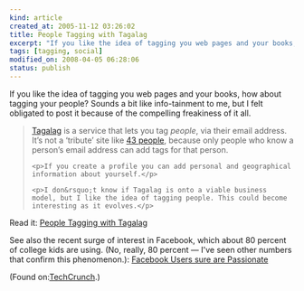 ```yaml
--- 
kind: article
created_at: 2005-11-12 03:26:02
title: People Tagging with Tagalag
excerpt: "If you like the idea of tagging you web pages and your books, how about tagging your people? "
tags: [tagging, social]
modified_on: 2008-04-05 06:28:06
status: publish
---
```


<p>
If you like the idea of tagging you web pages and your books, how about tagging your people? Sounds a bit like info-tainment to me, but I felt obligated to post it because of the compelling freakiness of it all. 
</p>

<blockquote class="large">
    <a href="http://www.tagalag.com">Tagalag</a> is a service that lets you tag <em>people</em>, via their email address. It&rsquo;s not a &lsquo;tribute&rsquo; site like <a href="http://www.43people.com">43 people</a>, because only people who know a person&rsquo;s email address can add tags for that person.</p>

    <p>If you create a profile you can add personal and geographical information about yourself.</p>

    <p>I don&rsquo;t know if Tagalag is onto a viable business model, but I like the idea of tagging people. This could become interesting as it evolves.</p>
</blockquote>

<p>Read it: <a href="http://www.techcrunch.com/2005/11/09/tag-people-with-tagalag/#comments">People Tagging with Tagalag</a></p>

See also the recent surge of interest in Facebook, which about 80 percent of college kids are using. (No, really, 80 percent &mdash; I've seen other numbers that confirm this phenomenon.): <a href="http://feeds.feedburner.com/Techcrunch?m=387">Facebook Users sure are Passionate</a>
<p>(Found on:<a href="http://www.techcrunch.com">TechCrunch</a>.)</p>